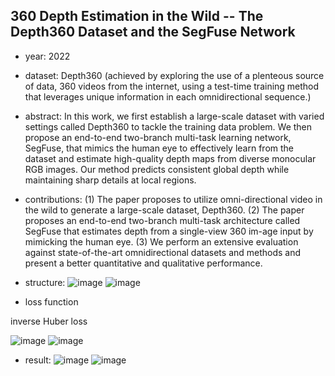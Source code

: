 ## 360 Depth Estimation in the Wild -- The Depth360 Dataset and the SegFuse Network

- year: 2022

- dataset: Depth360 (achieved by exploring the use of a plenteous source of data, 360 videos from the internet, using a test-time training method that leverages unique information in each omnidirectional sequence.)

- abstract: In this work, we first establish a large-scale dataset with varied settings called Depth360 to tackle the training data problem.
We then propose an end-to-end two-branch multi-task learning network, SegFuse, that mimics the human eye to effectively learn from the dataset and estimate high-quality depth maps from diverse monocular RGB images.
Our method predicts consistent global depth while maintaining sharp details at local regions.

- contributions:
(1) The paper proposes to utilize omni-directional video in the wild to generate a large-scale dataset, Depth360.
(2) The paper proposes an end-to-end two-branch multi-task architecture called SegFuse that estimates depth from a single-view 360 im-age input by mimicking the human eye.
(3) We perform an extensive evaluation against state-of-the-art omnidirectional datasets and methods and present a better quantitative and qualitative performance.

- structure:
![image](https://github.com/VLISLAB/360-DL-Survey/blob/main/Images/Depth360Gen.png)
![image](https://github.com/VLISLAB/360-DL-Survey/blob/main/Images/SegFuse.png)

- loss function

inverse Huber loss

![image](https://github.com/VLISLAB/360-DL-Survey/blob/main/Images/Huber_Loss_func_1.png)
![image](https://github.com/VLISLAB/360-DL-Survey/blob/main/Images/Huber_loss_func_2.png)

- result:
![image](https://github.com/VLISLAB/360-DL-Survey/blob/main/Images/360DataGen.png)
![image](https://github.com/VLISLAB/360-DL-Survey/blob/main/Images/SegFuse_result.png)



